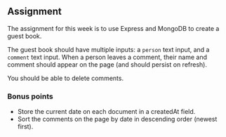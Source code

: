 ## Assignment

The assignment for this week is to use Express and MongoDB to create a guest book.

The guest book should have multiple inputs: a `person` text input, and a `comment` text input. When a person leaves a comment, their name and comment should appear on the page (and should persist on refresh).

You should be able to delete comments.

### Bonus points
* Store the current date on each document in a createdAt field.
* Sort the comments on the page by date in descending order (newest first).